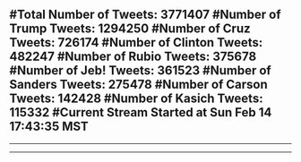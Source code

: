 #Total Number of Tweets: 3771407 
#Number of Trump Tweets: 1294250
#Number of Cruz Tweets: 726174
#Number of Clinton Tweets: 482247
#Number of Rubio Tweets: 375678
#Number of Jeb! Tweets: 361523
#Number of Sanders Tweets: 275478
#Number of Carson Tweets: 142428
#Number of Kasich Tweets: 115332
#Current Stream Started at Sun Feb 14 17:43:35 MST
---
---
---
